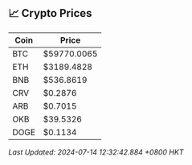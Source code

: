 ## 📈 Crypto Prices

| Coin | Price |
| ---- | ----- |
| BTC | $59770.0065 |
| ETH | $3189.4828 |
| BNB | $536.8619 |
| CRV | $0.2876 |
| ARB | $0.7015 |
| OKB | $39.5326 |
| DOGE | $0.1134 |

_Last Updated: 2024-07-14 12:32:42.884 +0800 HKT_